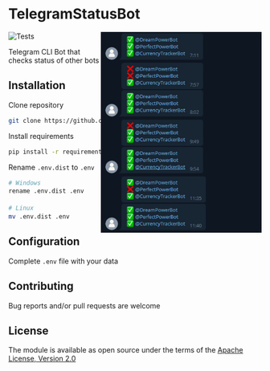 # TelegramStatusBot
<img src="preview.png" alt="Preview" align="right" height="400">

![Tests](https://github.com/TimNekk/TelegramStatusBot/actions/workflows/tests.yml/badge.svg)

Telegram CLI Bot that checks status of other bots



## Installation

Clone repository

```bash
git clone https://github.com/TimNekk/TelegramStatusBot
```

Install requirements

```bash
pip install -r requirements.txt
```

Rename `.env.dist` to `.env `

```bash
# Windows
rename .env.dist .env

# Linux
mv .env.dist .env 
```
    


## Configuration

Complete `.env` file with your data


## Contributing

Bug reports and/or pull requests are welcome


## License

The module is available as open source under the terms of the [Apache License, Version 2.0](https://opensource.org/licenses/Apache-2.0)

